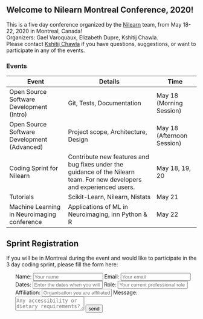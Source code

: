 ## Welcome to Nilearn Montreal Conference, 2020!

This is a five day conference organized by the [Nilearn](https:/nilearn.github.io) team, from May 18-22, 2020 in Montreal, Canada!  
Organizers: Gael Varoquaux, Elizabeth Dupre, Kshitij Chawla.  
Please contact [Kshitij Chawla](kshitij.chawla@inria.fr) if you have questions, suggestions, or want to participate in any of the events.

### Events

Event | Details | Time
----- | ------- | ----
Open Source Software Development (Intro) | Git, Tests, Documentation | May 18 (Morning Session)
Open Source Software Development (Advanced) | Project scope, Architecture, Design | May 18 (Afternoon Session)
Coding Sprint for Nilearn | Contribute new features and bug fixes under the guidance of the Nilearn team. For new developers and experienced users. | May 18, 19, 20
Tutorials | Scikit-Learn, Nilearn, Nistats | May 21
Machine Learning in Neuroimaging conference | Applications of ML in Neuroimaging, inn Python & R | May 22


Sprint Registration
-------------------

If you will be in Montreal during the event and would like to participate in the 3 day coding sprint, please fill the form here:

<form name="input" method="POST" action="https://formspree.io/nilearn.events@gmail.com">
  <ul>
    Name: <input type="text" name="Name" placeholder="Your name">
    Email: <input type="email" name="_replyto" placeholder="Your email">
    Dates: <input type="text" name="participation_dates" placeholder="Enter the dates when you will be participating, or 'All'">
    Role: <input type="text" name="Role" placeholder="Your current professional role">
    Affiliation: <input type="text" name="Affiliation" placeholder="Organisation you are affiliated with">
    Message: <textarea name="message" placeholder="Any accessibility or dietary requirements? Any other consideration?"></textarea>
    <input type="submit" value="send">
  </ul>
</form>
